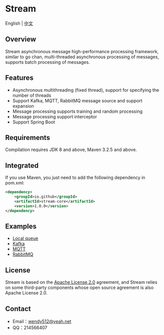 # Stream

English | [中文](README_zh_CN.md)
## Overview
Stream asynchronous message high-performance processing framework, similar to go chan, multi-threaded asynchronous processing of messages, supports batch processing of messages.

## Features
- Asynchronous multithreading (fixed thread), support for specifying the number of threads
- Support Kafka, MQTT, RabbitMQ message source and support expansion
- Message processing supports training and random processing
- Message processing support interceptor
- Support Spring Boot

## Requirements
Compilation requires JDK 8 and above, Maven 3.2.5 and above.

## Integrated
If you use Maven, you just need to add the following dependency in pom.xml:
```xml  
<dependency>
    <groupId>io.github</groupId>
    <artifactId>stream-core</artifactId>
    <version>1.0.0</version>
</dependency>
``` 

## Examples
* [Local queue](https://github.com/wendy512/stream/tree/master/samples/local-sample)
* [Kafka](https://github.com/wendy512/stream/tree/master/samples/kafka-sample)
* [MQTT](https://github.com/wendy512/stream/tree/master/samples/mqtt-sample)
* [RabbitMQ](https://github.com/wendy512/stream/tree/master/samples/rabbitmq-sample)

## License
Stream is based on the [Apache License 2.0](./LICENSE) agreement, and Stream relies on some third-party components whose open source agreement is also Apache License 2.0.
## Contact

- Email：<wendy512@yeah.net>
- QQ：214566407
